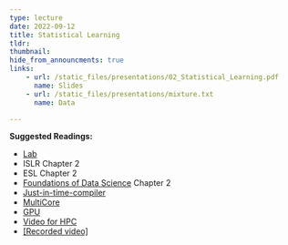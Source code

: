 ```yaml
---
type: lecture
date: 2022-09-12
title: Statistical Learning
tldr: 
thumbnail: 
hide_from_announcments: true
links: 
    - url: /static_files/presentations/02_Statistical_Learning.pdf
      name: Slides
    - url: /static_files/presentations/mixture.txt
      name: Data

---
```

**Suggested Readings:**
- [Lab](https://github.com/phonchi/nsysu-math524/blob/master/static_files/presentations/Chapter%202_Lab.ipynb)
- ISLR Chapter 2
- ESL Chapter 2
- [Foundations of Data Science](https://www.cs.cornell.edu/jeh/book%20no%20so;utions%20March%202019.pdf) Chapter 2
- [Just-in-time-compiler](/nsysu-math524/static_files/presentations/Just-in-time-compiler.ipynb)
- [MultiCore](/nsysu-math524/static_files/presentations/MultiCore.ipynb)
- [GPU](/nsysu-math524/static_files/presentations/GPU.ipynb)
- [Video for HPC](https://www.youtube.com/playlist?list=PLHNZtBNWQ-87x20x0lTo26AJiCOUJ8YqP)
- [[Recorded video]](https://youtube.com/playlist?list=PLHNZtBNWQ-85LyQnw70P-VSBUr5tD_4XD)

